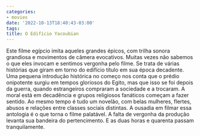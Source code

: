 ```yaml
---
categories:
- movies
date: '2022-10-13T18:40:43-03:00'
tags:
title: O Edifício Yacoubian
---
```


Este filme egípcio imita aqueles grandes épicos, com trilha sonora grandiosa e movimentos de câmera evocativos. Muitas vezes não sabemos o que eles invocam e sentimos vergonha pelo filme. Se trata de várias histórias que giram em torno do edifício título em sua época decadente. Uma pequena introdução histórica no começo nos conta que o prédio onipotente surgiu em tempos gloriosos do Egito, mas que isso se foi depois da guerra, quando estrangeiros compraram a sociedade e a trocaram. A moral está em decadência e grupos religiosos fanáticos começam a fazer sentido. Ao mesmo tempo é tudo um novelão, com belas mulheres, flertes, abusos e relações entre classes sociais distintas. A ousadia em filmar essa antologia é o que torna o filme palatável. A falta de vergonha da produção levanta sua bandeira do pertencimento. E as duas horas e quarenta passam tranquilamente.
